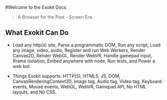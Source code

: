 #Welcome to the Exokit Docs

> A Browser for the Post - Screen Era.

## What Exokit Can Do

  * Load any http(s) site, Parse a programmatic DOM, Run any script, Load any image, video, audio, Register and run Web Workers,      Render Canvas2D, Render WebGL, Render WebVR,  Handle gamepad input, Iframe isolation, Embed anywhere with node, Run tests, and Power a web bot.
  
  * Things Exokit supports: HTTP(S), HTML5,  JS, DOM, CanvasRenderingContext2D, Image tag, Audio tag, Video tag,  Keyboard events, Mouse events, WebGL, WebVR, Gamepad API, No HTML layouts, and No CSS.
